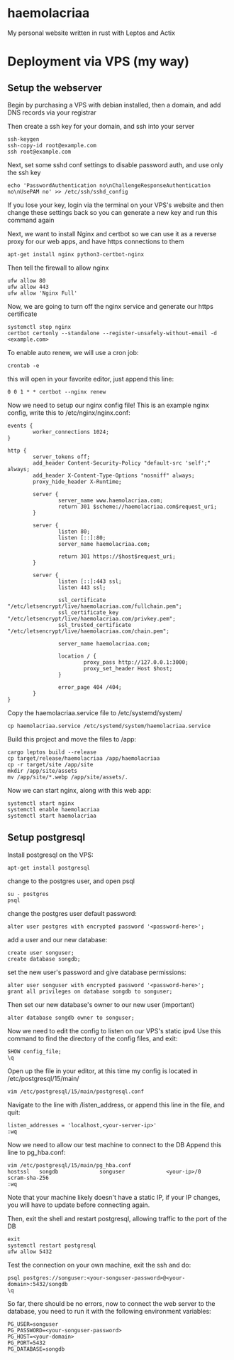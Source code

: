 # haemolacriaa 
My personal website written in rust with Leptos and Actix 

# Deployment via VPS (my way) 

## Setup the webserver

Begin by purchasing a VPS with debian installed, 
then a domain, and add DNS records via your registrar 

Then create a ssh key for your domain, and ssh into your server 
```
ssh-keygen
ssh-copy-id root@example.com
ssh root@example.com
```

Next, set some sshd conf settings to disable password auth, 
and use only the ssh key
```
echo 'PasswordAuthentication no\nChallengeResponseAuthentication no\nUsePAM no' >> /etc/ssh/sshd_config
```
If you lose your key, login via the terminal on your VPS's website 
and then change these settings back so you can generate a new key 
and run this command again 

Next, we want to install Nginx and certbot so we can use it 
as a reverse proxy for our web apps, and have https connections to them
```
apt-get install nginx python3-certbot-nginx
```

Then tell the firewall to allow nginx
```
ufw allow 80
ufw allow 443
ufw allow 'Nginx Full'
```

Now, we are going to turn off the nginx service and generate our https certificate
```
systemctl stop nginx
certbot certonly --standalone --register-unsafely-without-email -d <example.com>
```

To enable auto renew, we will use a cron job:
```
crontab -e
```

this will open in your favorite editor, just append this line:
```
0 0 1 * * certbot --nginx renew
```

Now we need to setup our nginx config file! 
This is an example nginx config, write this to /etc/nginx/nginx.conf:
```
events {
        worker_connections 1024;
}

http {
        server_tokens off;
        add_header Content-Security-Policy "default-src 'self';" always;
        add_header X-Content-Type-Options "nosniff" always;
        proxy_hide_header X-Runtime;

        server {
                server_name www.haemolacriaa.com;
                return 301 $scheme://haemolacriaa.com$request_uri;
        }

        server {
                listen 80;
                listen [::]:80;
                server_name haemolacriaa.com;

                return 301 https://$host$request_uri;
        }

        server {
                listen [::]:443 ssl;
                listen 443 ssl;

                ssl_certificate "/etc/letsencrypt/live/haemolacriaa.com/fullchain.pem";
                ssl_certificate_key "/etc/letsencrypt/live/haemolacriaa.com/privkey.pem";
                ssl_trusted_certificate "/etc/letsencrypt/live/haemolacriaa.com/chain.pem";

                server_name haemolacriaa.com;

                location / {
                        proxy_pass http://127.0.0.1:3000;
                        proxy_set_header Host $host;
                }

                error_page 404 /404;
        }
}
```

Copy the haemolacriaa.service file to /etc/systemd/system/
```
cp haemolacriaa.service /etc/systemd/system/haemolacriaa.service
```

Build this project and move the files to /app:
```
cargo leptos build --release
cp target/release/haemolacriaa /app/haemolacriaa
cp -r target/site /app/site
mkdir /app/site/assets
mv /app/site/*.webp /app/site/assets/.
```

Now we can start nginx, along with this web app:
```
systemctl start nginx
systemctl enable haemolacriaa
systemctl start haemolacriaa
```

## Setup postgresql

Install postgresql on the VPS:
```
apt-get install postgresql
```

change to the postgres user, and open psql
```
su - postgres
psql
```

change the postgres user default password:
```
alter user postgres with encrypted password '<password-here>';
```

add a user and our new database:
```
create user songuser;
create database songdb;
```

set the new user's password and give database permissions:
```
alter user songuser with encrypted password '<password-here>';
grant all privileges on database songdb to songuser;
```

Then set our new database's owner to our new user (important)
```
alter database songdb owner to songuser;
```

Now we need to edit the config to listen on our VPS's static ipv4 
Use this command to find the directory of the config files, and exit:
```
SHOW config_file;
\q
```

Open up the file in your editor, at this time my config is located in
/etc/postgresql/15/main/
```
vim /etc/postgresql/15/main/postgresql.conf
```

Navigate to the line with /listen_address, or append this line 
in the file, and quit:
```
listen_addresses = 'localhost,<your-server-ip>'
:wq
```

Now we need to allow our test machine to connect to the DB
Append this line to pg_hba.conf:
```
vim /etc/postgresql/15/main/pg_hba.conf
hostssl   songdb             songuser             <your-ip>/0        scram-sha-256
:wq
```

Note that your machine likely doesn't have a static IP, if your IP changes, 
you will have to update <your-ip> before connecting again.

Then, exit the shell and restart postgresql, allowing traffic to the port of the DB
```
exit
systemctl restart postgresql
ufw allow 5432
```

Test the connection on your own machine, exit the ssh and do:
```
psql postgres://songuser:<your-songuser-password>@<your-domain>:5432/songdb
\q
```

So far, there should be no errors, now to connect the web server to the
database, you need to run it with the following environment variables:
```
PG_USER=songuser
PG_PASSWORD=<your-songuser-password>
PG_HOST=<your-domain>
PG_PORT=5432
PG_DATABASE=songdb
```
